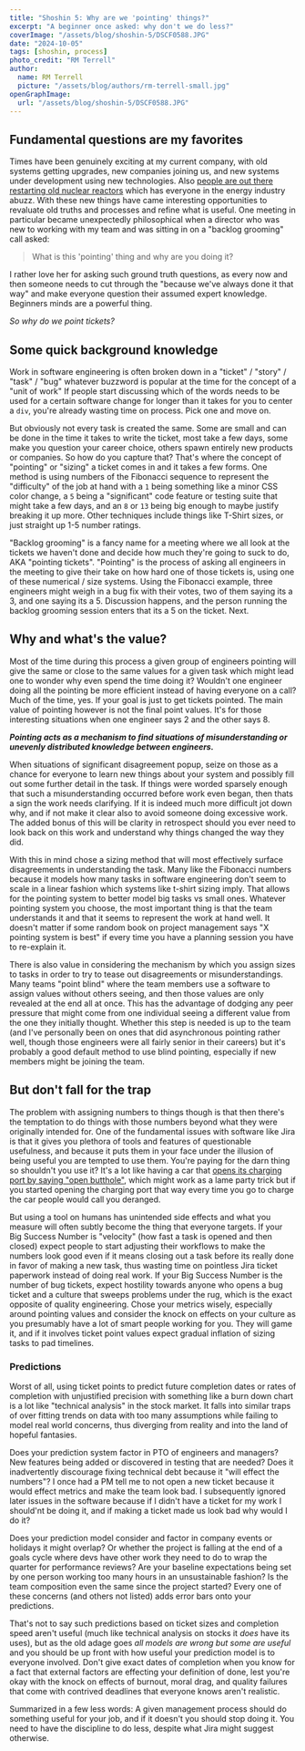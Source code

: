 ```yaml
---
title: "Shoshin 5: Why are we 'pointing' things?"
excerpt: "A beginner once asked: why don't we do less?"
coverImage: "/assets/blog/shoshin-5/DSCF0588.JPG"
date: "2024-10-05"
tags: [shoshin, process]
photo_credit: "RM Terrell"
author:
  name: RM Terrell
  picture: "/assets/blog/authors/rm-terrell-small.jpg"
openGraphImage:
  url: "/assets/blog/shoshin-5/DSCF0588.JPG"
---
```


## Fundamental questions are my favorites

Times have been genuinely exciting at my current company, with old systems getting upgrades, new companies joining us, and new systems under development using new technologies. Also [people are out there restarting old nuclear reactors](https://arstechnica.com/ai/2024/09/re-opened-three-mile-island-will-power-ai-data-centers-under-new-deal/) which has everyone in the energy industry abuzz. With these new things have came interesting opportunities to revaluate old truths and processes and refine what is useful. One meeting in particular became unexpectedly philosophical when a director who was new to working with my team and was sitting in on a "backlog grooming" call asked:

> What is this 'pointing' thing and why are you doing it?

I rather love her for asking such ground truth questions, as every now and then someone needs to cut through the "because we've always done it that way" and make everyone question their assumed expert knowledge. Beginners minds are a powerful thing.

_So why do we point tickets?_

## Some quick background knowledge

Work in software engineering is often broken down in a "ticket" / "story" / "task" / "bug" whatever buzzword is popular at the time for the concept of a "unit of work" If people start discussing which of the words needs to be used for a certain software change for longer than it takes for you to center a `div`, you're already wasting time on process. Pick one and move on.

But obviously not every task is created the same. Some are small and can be done in the time it takes to write the ticket, most take a few days, some make you question your career choice, others spawn entirely new products or companies. So how do you capture that? That's where the concept of "pointing" or "sizing" a ticket comes in and it takes a few forms. One method is using numbers of the Fibonacci sequence to represent the "difficulty" of the job at hand with a `1` being something like a minor CSS color change, a `5` being a "significant" code feature or testing suite that might take a few days, and an `8` or `13` being big enough to maybe justify breaking it up more. Other techniques include things like T-Shirt sizes, or just straight up 1-5 number ratings.

"Backlog grooming" is a fancy name for a meeting where we all look at the tickets we haven't done and decide how much they're going to suck to do, AKA "pointing tickets". "Pointing" is the process of asking all engineers in the meeting to give their take on how hard one of those tickets is, using one of these numerical / size systems. Using the Fibonacci example, three engineers might weigh in a bug fix with their votes, two of them saying its a 3, and one saying its a 5. Discussion happens, and the person running the backlog grooming session enters that its a 5 on the ticket. Next.

## Why and what's the value?

Most of the time during this process a given group of engineers pointing will give the same or close to the same values for a given task which might lead one to wonder why even spend the time doing it? Wouldn't one engineer doing all the pointing be more efficient instead of having everyone on a call? Much of the time, yes. If your goal is just to get tickets pointed. The main value of pointing however is not the final point values. It's for those interesting situations when one engineer says 2 and the other says 8.

***Pointing acts as a mechanism to find situations of misunderstanding or unevenly distributed knowledge between engineers.***

When situations of significant disagreement popup, seize on those as a chance for everyone to learn new things about your system and possibly fill out some further detail in the task. If things were worded sparsely enough that such a misunderstanding occurred before work even began, then thats a sign the work needs clarifying. If it is indeed much more difficult jot down why, and if not make it clear also to avoid someone doing excessive work. The added bonus of this will be clarity in retrospect should you ever need to look back on this work and understand why things changed the way they did.

With this in mind chose a sizing method that will most effectively surface disagreements in understanding the task. Many like the Fibonacci numbers because it models how many tasks in software engineering don't seem to scale in a linear fashion which systems like t-shirt sizing imply. That allows for the pointing system to better model big tasks vs small ones. Whatever pointing system you choose, the most important thing is that the team understands it and that it seems to represent the work at hand well. It doesn't matter if some random book on project management says "X pointing system is best" if every time you have a planning session you have to re-explain it.

There is also value in considering the mechanism by which you assign sizes to tasks in order to try to tease out disagreements or misunderstandings. Many teams "point blind" where the team members use a software to assign values without others seeing, and then those values are only revealed at the end all at once. This has the advantage of dodging any peer pressure that might come from one individual seeing a different value from the one they initially thought. Whether this step is needed is up to the team (and I've personally been on ones that did asynchronous pointing rather well, though those engineers were all fairly senior in their careers) but it's probably a good default method to use blind pointing, especially if new members might be joining the team.

## But don't fall for the trap

The problem with assigning numbers to things though is that then there's the temptation to do things with those numbers beyond what they were originally intended for. One of the fundamental issues with software like Jira is that it gives you plethora of tools and features of questionable usefulness, and because it puts them in your face under the illusion of being useful you are tempted to use them. You're paying for the darn thing so shouldn't you use it? It's a lot like having a car that [opens its charging port by saying "open butthole"](https://gizmodo.com/tesla-owners-say-open-butthole-and-get-a-little-surp-1846666529), which might work as a lame party trick but if you started opening the charging port that way every time you go to charge the car people would call you deranged.

But using a tool on humans has unintended side effects and what you measure will often subtly become the thing that everyone targets. If your Big Success Number is "velocity" (how fast a task is opened and then closed) expect people to start adjusting their workflows to make the numbers look good even if it means closing out a task before its really done in favor of making a new task, thus wasting time on pointless Jira ticket paperwork instead of doing real work. If your Big Success Number is the number of bug tickets, expect hostility towards anyone who opens a bug ticket and a culture that sweeps problems under the rug, which is the exact opposite of quality engineering. Chose your metrics wisely, especially around pointing values and consider the knock on effects on your culture as you presumably have a lot of smart people working for you. They will game it, and  if it involves ticket point values expect gradual inflation of sizing tasks to pad timelines.

### Predictions

Worst of all, using ticket points to predict future completion dates or rates of completion with unjustified precision with something like a burn down chart is a lot like "technical analysis" in the stock market. It falls into similar traps of over fitting trends on data with too many assumptions while failing to model real world concerns, thus diverging from reality and into the land of hopeful fantasies.

Does your prediction system factor in PTO of engineers and managers? New features being added or discovered in testing that are needed? Does it inadvertently discourage fixing technical debt because it "will effect the numbers"? I once had a PM tell me to not open a new ticket because it would effect metrics and make the team look bad. I subsequently ignored later issues in the software because if I didn't have a ticket for my work I should'nt be doing it, and if making a ticket made us look bad why would I do it?

Does your prediction model consider and factor in company events or holidays it might overlap? Or whether the project is falling at the end of a goals cycle where devs have other work they need to do to wrap the quarter for performance reviews? Are your baseline expectations being set by one person working too many hours in an unsustainable fashion? Is the team composition even the same since the project started? Every one of these concerns (and others not listed) adds error bars onto your predictions.

That's not to say such predictions based on ticket sizes and completion speed aren't useful (much like technical analysis on stocks it _does_ have its uses), but as the old adage goes _all models are wrong but some are useful_ and you should be up front with how useful your prediction model is to everyone involved. Don't give exact dates of completion when you know for a fact that external factors are effecting your definition of done, lest you're okay with the knock on effects of burnout, moral drag, and quality failures that come with contrived deadlines that everyone knows aren't realistic.

Summarized in a few less words: A given management process should do something useful for your job, and if it doesn't you should stop doing it. You need to have the discipline to do less, despite what Jira might suggest otherwise.
